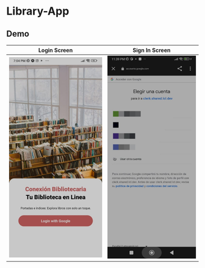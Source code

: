 # Library-App
## Demo
| Login Screen                                          | Sign In Screen                                  |
| ----------------------------------------------------- | --------------------------------------------- |
| <img src="/library-app/assets/Screen/loginScreen.jpeg" alt="title A" width="400px"> | <img src="/library-app/assets/Screen/signedIn.jpeg" alt="title A" width="380px"> |

